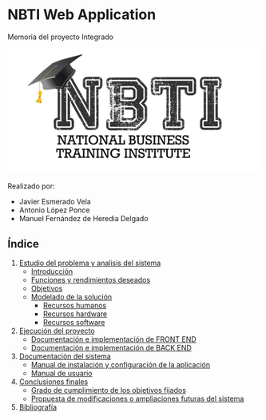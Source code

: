 
# NBTI Web Application

Memoria del proyecto Integrado

![](images/NBTI-logo.jpg)

Realizado por:
- Javier Esmerado Vela
- Antonio López Ponce
- Manuel Fernández de Heredia Delgado



## Índice

1. [Estudio del problema y analisis del sistema](docs/estudio.md)
    - [Introducción](docs/estudio.md#introducción)
    - [Funciones y rendimientos deseados](docs/estudio.md#funciones-y-rendimientos-deseados)
    - [Objetivos](docs/estudio.md#objetivos)
    - [Modelado de la solución](docs/estudio.md#modelo-de-la-solución)
    	- [Recursos humanos](docs/estudio.md#recursos-humanos)
    	- [Recursos hardware](docs/estudio.md#recursos-hardware)
    	- [Recursos software](docs/estudio.md#recursos-software)
2. [Ejecución del proyecto](docs/ejecucion.md)
	- [Documentación e implementación de FRONT END](docs/ejecucion.md#documentación-e-implementación-del-proyecto-de-front-end)
	- [Documentación e implementación de BACK END](docs/ejecucion.md#implementación-del-proyecto-de-spring)
3. [Documentación del sistema](docs/documentacion.md)
	- [Manual de instalación y configuración de la aplicación](docs/documentacion.md#manual-de-instalación-y-configuración-de-la-aplicación)
	- [Manual de usuario](docs/documentacion.md#manual-de-usuario)
4. [Conclusiones finales](docs/conclusiones.md)
	- [Grado de cumplimiento de los objetivos fijados](docs/conclusiones.md)
	- [Propuesta de modificaciones o ampliaciones futuras del sistema](docs/conclusiones.md#grado-de-cumplimiento-de-ls-objetivos-fijados)
5. [Bibliografía](docs/conclusiones.md#propuesta-de-modificiaciones-o-amplicaciones-futuras-al-sistema-implementado)

		




